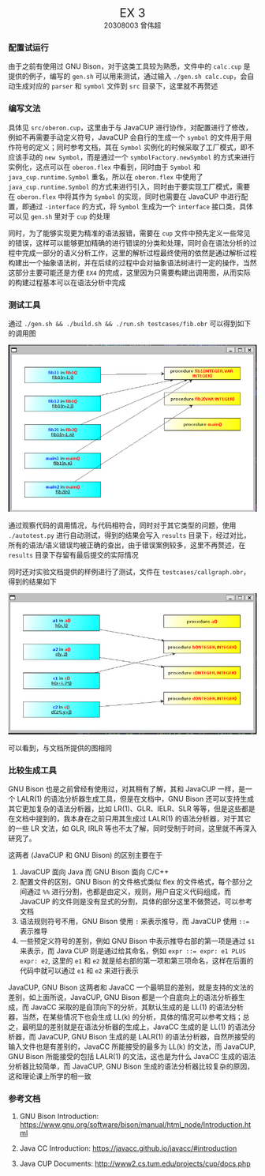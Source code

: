 <center><font size=5>EX 3</font></center>
<center>20308003 曾伟超</center>

### 配置试运行

由于之前有使用过 GNU Bison，对于这类工具较为熟悉，文件中的 `calc.cup` 是提供的例子，编写的 `gen.sh` 可以用来测试，通过输入 `./gen.sh calc.cup`，会自动生成对应的 `parser` 和 `symbol` 文件到 `src` 目录下，这里就不再赘述

### 编写文法

具体见 `src/oberon.cup`，这里由于与 JavaCUP 进行协作，对配置进行了修改，例如不再需要手动定义符号，JavaCUP 会自行的生成一个 `symbol` 的文件用于用作符号的定义；同时参考文档，其在 `Symbol` 实例化的时候采取了工厂模式，即不应该手动的 `new Symbol`，而是通过一个 `symbolFactory.newSymbol` 的方式来进行实例化，这点可以在 `oberon.flex` 中看到，同时由于 `Symbol` 和 `java_cup.runtime.Symbol` 重名，所以在 `oberon.flex` 中使用了 `java_cup.runtime.Symbol` 的方式来进行引入，同时由于要实现工厂模式，需要在 `oberon.flex` 中将其作为 `Symbol` 的实现，同时也需要在 JavaCUP 中进行配置，即通过 `-interface` 的方式，将 `Symbol` 生成为一个 `interface` 接口类，具体可以见 `gen.sh` 里对于 `cup` 的处理

同时，为了能够实现更为精准的语法报错，需要在 `cup` 文件中预先定义一些常见的错误，这样可以能够更加精确的进行错误的分类和处理，同时会在语法分析的过程中完成一部分的语义分析工作，这里的解析过程最终使用的依然是通过解析过程构建出一个抽象语法树，并在后续的过程中会对抽象语法树进行一定的操作，当然这部分主要可能还是方便 `EX4` 的完成，这里因为只需要构建出调用图，从而实际的构建过程基本可以在语法分析中完成

### 测试工具

通过 `./gen.sh && ./build.sh && ./run.sh testcases/fib.obr` 可以得到如下的调用图

![](./img/result.png)

通过观察代码的调用情况，与代码相符合，同时对于其它类型的问题，使用 `./autotest.py` 进行自动测试，得到的结果会写入 `results` 目录下，经过对比，所有的语法/语义错误均被正确的查出，由于错误案例较多，这里不再赘述，在 `results` 目录下存留有最后提交的实际情况

同时还对实验文档提供的样例进行了测试，文件在 `testcases/callgraph.obr`，得到的结果如下

![](./img/result_callgraph.png)

可以看到，与文档所提供的图相同

### 比较生成工具

GNU Bison 也是之前曾经有使用过，对其稍有了解，其和 JavaCUP 一样，是一个 LALR(1) 的语法分析器生成工具，但是在文档中，GNU Bison 还可以支持生成其它更加复杂的语法分析器，比如 LR(1)、GLR、IELR、SLR 等等，但是这些都是在文档中提到的，我本身在之前只用其生成过 LALR(1) 的语法分析器，对于其它的一些 LR 文法，如 GLR, IRLR 等也不太了解，同时受制于时间，这里就不再深入研究了。

这两者 (JavaCUP 和 GNU Bison) 的区别主要在于

1. JavaCUP 面向 Java 而 GNU Bison 面向 C/C++
2. 配置文件的区别，GNU Bison 的文件格式类似 flex 的文件格式，每个部分之间通过 `%%` 进行分割，也都是由定义，规则，用户自定义代码组成，而 JavaCUP 的文件则是没有显式的分割，具体的部分这里不做赘述，可以参考文档
3. 语法规则符号不用，GNU Bison 使用 `:` 来表示推导，而 JavaCUP 使用 `::=` 表示推导
4. 一些预定义符号的差别，例如 GNU Bison 中表示推导右部的第一项是通过 `$1` 来表示，而 Java CUP 则是通过给其命名，例如 `expr ::= expr: e1 PLUS expr: e2`, 这里的 `e1` 和 `e2` 就是给右部的第一项和第三项命名，这样在后面的代码中就可以通过 `e1` 和 `e2` 来进行表示

JavaCUP, GNU Bison 这两者和 JavaCC 一个最明显的差别，就是支持的文法的差别，如上面所说，JavaCUP, GNU Bison 都是一个自底向上的语法分析器生成，而 JavaCC 采取的是自顶向下的分析，其默认生成的是 LL(1) 的语法分析器，当然，在某些情况下也会生成 LL(k) 的分析，具体的情况可以参考文档；总之，最明显的差别就是在语法分析器的生成上，JavaCC 生成的是 LL(1) 的语法分析器，而 JavaCUP, GNU Bison 生成的是 LALR(1) 的语法分析器，自然所接受的输入文件也是有差别的，JavaCC 所能接受的最多为 LL(k) 的文法，而 JavaCUP, GNU Bison 所能接受的包括 LALR(1) 的文法，这也是为什么 JavaCC 生成的语法分析器比较简单，而 JavaCUP, GNU Bison 生成的语法分析器比较复杂的原因，这和理论课上所学的相一致

### 参考文档

1. GNU Bison Introduction: https://www.gnu.org/software/bison/manual/html_node/Introduction.html

2. Java CC Introduction: https://javacc.github.io/javacc/#introduction

3. Java CUP Documents: http://www2.cs.tum.edu/projects/cup/docs.php